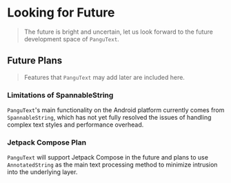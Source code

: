 # Looking for Future

> The future is bright and uncertain, let us look forward to the future development space of `PanguText`.

## Future Plans

> Features that `PanguText` may add later are included here.

### Limitations of SpannableString

`PanguText`'s main functionality on the Android platform currently comes from `SpannableString`, which has not yet fully resolved the issues of handling complex text styles and performance overhead.

### Jetpack Compose Plan

`PanguText` will support Jetpack Compose in the future and plans to use `AnnotatedString` as the main text processing method to minimize intrusion into the underlying layer.